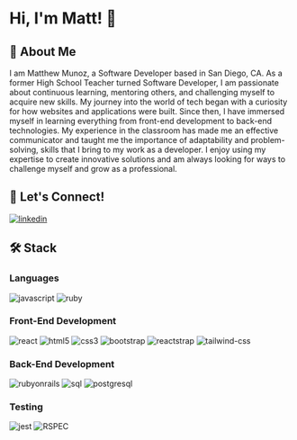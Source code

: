 # Hi, I'm Matt! 👋 

## 🚀 About Me

I am Matthew Munoz, a Software Developer based in San Diego, CA. As a former High School Teacher turned Software Developer, I am passionate about continuous learning, mentoring others, and challenging myself to acquire new skills. My journey into the world of tech began with a curiosity for how websites and applications were built. Since then, I have immersed myself in learning everything from front-end development to back-end technologies. My experience in the classroom has made me an effective communicator and taught me the importance of adaptability and problem-solving, skills that I bring to my work as a developer. I enjoy using my expertise to create innovative solutions and am always looking for ways to challenge myself and grow as a professional. 

## 🔗 Let's Connect!
[![linkedin](https://img.shields.io/badge/LinkedIn-0077B5?style=for-the-badge&logo=LinkedIn&logoColor=white)](https://www.linkedin.com/in/matthew-l-munoz/)

## 🛠 Stack

### Languages
![javascript](https://img.shields.io/badge/JavaScript-323330?style=for-the-badge&logo=javascript&logoColor=F7DF1E)
![ruby](https://img.shields.io/badge/Ruby-CC0000?style=for-the-badge&logo=ruby&logoColor=white)
  
### Front-End Development
![react](https://img.shields.io/badge/React-20232A?style=for-the-badge&logo=react&logoColor=61DAFB)
![html5](https://img.shields.io/badge/HTML5-E34F26?style=for-the-badge&logo=html5&logoColor=white)
![css3](https://img.shields.io/badge/CSS3-1572B6?style=for-the-badge&logo=css3&logoColor=white)
![bootstrap](https://img.shields.io/badge/Bootstrap-563D7C?style=for-the-badge&logo=bootstrap&logoColor=white)
![reactstrap](https://img.shields.io/badge/reactstrap-white?style=for-the-badge&logo=react&logoColor=323330)
![tailwind-css](https://img.shields.io/badge/tailwind_css-06B6D4?style=for-the-badge&logo=tailwind-css&logoColor=white)

### Back-End Development
![rubyonrails](https://img.shields.io/badge/rubyonrails-CC0000?style=for-the-badge&logo=rubyonrails&logoColor=white)
![sql](https://img.shields.io/badge/sql-db7533?style=for-the-badge&logo=sql&logoColor=db7533)
![postgresql](https://img.shields.io/badge/postgresql-white?style=for-the-badge&logo=postgresql&logoColor=#4169E1)
  
### Testing
![jest](https://img.shields.io/badge/Jest-853957?style=for-the-badge&logo=jest&logoColor=white)
![RSPEC](https://img.shields.io/badge/RSPEC-fc9cac?style=for-the-badge&logo=ruby&logoColor=6ce0f9)
 

<!--
**MLMunoz85/MLMunoz85** is a ✨ _special_ ✨ repository because its `README.md` (this file) appears on your GitHub profile.

Here are some ideas to get you started:

- 🔭 I’m currently working on ...
- 🌱 I’m currently learning ...
- 👯 I’m looking to collaborate on ...
- 🤔 I’m looking for help with ...
- 💬 Ask me about ...
- 📫 How to reach me: ...
- 😄 Pronouns: ...
- ⚡ Fun fact: ...
-->
